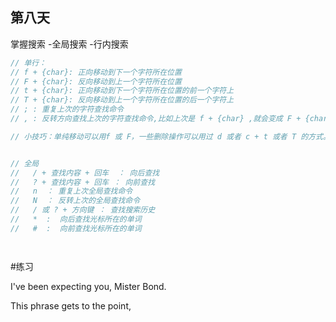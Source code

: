 ## 第八天
掌握搜索
-全局搜索
-行内搜索


```js
// 单行：
// f + {char}: 正向移动到下一个字符所在位置
// F + {char}: 反向移动到上一个字符所在位置
// t + {char}: 正向移动到下一个字符所在位置的前一个字符上
// T + {char}: 反向移动到上一个字符所在位置的后一个字符上
// ; : 重复上次的字符查找命令
// , : 反转方向查找上次的字符查找命令,比如上次是 f + {char} ,就会变成 F + {char}

// 小技巧：单纯移动可以用f 或 F，一些删除操作可以用过 d 或者 c + t 或者 T 的方式。譬如练习例子中想要删除 Mister 之前的内容 可以使用 d + t + M 实现


// 全局
//   / + 查找内容 + 回车  ： 向后查找
//   ? + 查找内容 + 回车 ： 向前查找
//   n  ： 重复上次全局查找命令
//   N  ： 反转上次的全局查找命令
//   / 或 ? + 方向键 ： 查找搜索历史
//   *  :  向后查找光标所在的单词
//   #  :  向前查找光标所在的单词




```

#练习





I've been expecting you, Mister Bond.


This phrase gets to the point,


